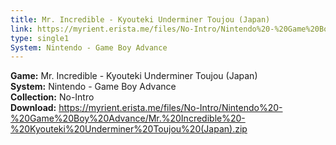 ```yaml
---
title: Mr. Incredible - Kyouteki Underminer Toujou (Japan)
link: https://myrient.erista.me/files/No-Intro/Nintendo%20-%20Game%20Boy%20Advance/Mr.%20Incredible%20-%20Kyouteki%20Underminer%20Toujou%20(Japan).zip
type: single1
System: Nintendo - Game Boy Advance
---
```

<b>Game:</b> Mr. Incredible - Kyouteki Underminer Toujou (Japan)<br>
<b>System:</b> Nintendo - Game Boy Advance<br>
<b>Collection:</b> No-Intro<br>
<b>Download:</b> https://myrient.erista.me/files/No-Intro/Nintendo%20-%20Game%20Boy%20Advance/Mr.%20Incredible%20-%20Kyouteki%20Underminer%20Toujou%20(Japan).zip